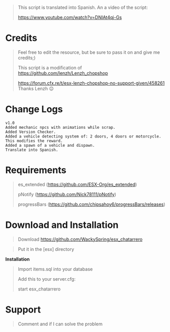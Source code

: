>This script is translated into Spanish. An a video of the script: 
> 
> https://www.youtube.com/watch?v=DNIAt4qj-Gs






# Credits
>Feel free to edit the resource, but be sure to pass it on and give me credits;)
>  
>This script is a modification of https://github.com/lenzh/Lenzh_chopshop
> 
> https://forum.cfx.re/t/esx-lenzh-chopshop-no-support-given/458261
>Thanks Lenzh :wink:

# Change Logs
```
v1.0
Added mechanic npcs with animations while scrap.
Added Version Checker.
Added a vehicle detecting system of: 2 doors, 4 doors or motorcycle. This modifies the reward.
Added a spawn of a vehicle and dispawn.
Translate into Spanish.

```


 # Requirements
> es_extended (https://github.com/ESX-Org/es_extended)
> 
> pNotify (https://github.com/Nick78111/pNotify)
> 
> progressBars (https://github.com/chipsahoy6/progressBars/releases)

# Download and Installation
>Download https://github.com/WackySpring/esx_chatarrero

>Put it in the [esx] directory

**Installation**
> 
>Import items.sql into your database
> 
>Add this to your server.cfg:
> 
>start esx_chatarrero


# Support 

>Comment and if I can solve the problem
